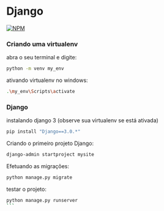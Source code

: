 # Django

[![NPM](https://img.shields.io/npm/l/react)](https://github.com/DanielDlc/Django/blob/main/LICENSE)

### Criando uma virtualenv

abra o seu terminal e digite:

```bash
python -m venv my_env
```

ativando virtualenv no windows:

```bash
.\my_env\Scripts\activate
```

### Django

instalando django 3 (observe sua virtualenv se está ativada)

```bash
pip install "Django==3.0.*"
```

Criando o primeiro projeto Django:

```bash
django-admin startproject mysite
```

Efetuando as migrações:

```bash
python manage.py migrate
```

testar o projeto:

````bash
python manage.py runserver
```
